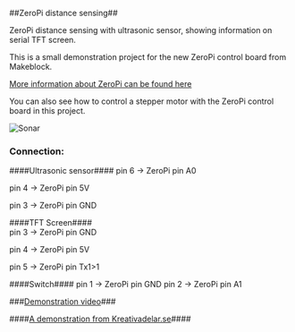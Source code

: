 ##ZeroPi distance sensing##

ZeroPi distance sensing with ultrasonic sensor,
showing information on serial TFT screen.

This is a small demonstration project for the new ZeroPi control board from Makeblock.

[More information about ZeroPi can be found here](https://www.kickstarter.com/projects/1204283/zeropi-arduino-and-raspberry-pi-compatible-develop/description)

You can also see how to control a stepper motor with the ZeroPi control board in this project.
 
![Sonar](/Images/20160216_213551.jpg)

### Connection: ###

####Ultrasonic sensor#### 
pin 6 -> ZeroPi pin A0

pin 4 -> ZeroPi pin 5V

pin 3 -> ZeroPi pin GND

####TFT Screen####       
pin 3 -> ZeroPi pin GND

pin 4 -> ZeroPi pin 5V

pin 5 -> ZeroPi pin Tx1>1 

####Switch####
pin 1 -> ZeroPi pin GND 
pin 2 -> ZeroPi pin A1 

###[Demonstration video](https://youtu.be/EP57uoHRSts)###

####[A demonstration from Kreativadelar.se](http://www.kreativadelar.se)####
